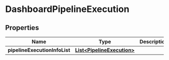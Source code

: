 # DashboardPipelineExecution

## Properties
Name | Type | Description | Notes
------------ | ------------- | ------------- | -------------
**pipelineExecutionInfoList** | [**List&lt;PipelineExecution&gt;**](PipelineExecution.md) |  |  [optional]
